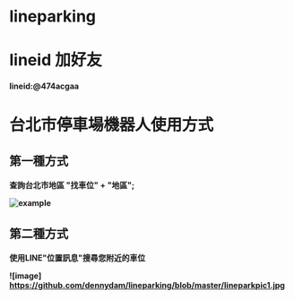 # lineparking
# lineid 加好友
<h4>lineid:@474acgaa

# 台北市停車場機器人使用方式
<h2> 第一種方式
<h4> 查詢台北市地區 "找車位" + "地區";
  
  
![example](https://github.com/dennydam/lineparking/blob/master/lineimage/lineQRcode.png "example")

<h2> 第二種方式
<h4> 使用LINE"位置訊息"搜尋您附近的車位

![image] https://github.com/dennydam/lineparking/blob/master/lineparkpic1.jpg

